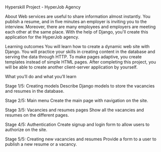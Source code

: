 Hyperskill Project - HyperJob Agency

About
Web services are useful to share information almost instantly. You publish a resume, and in five minutes an employer is inviting you to the interview. Moreover, there are many employees and employers are meeting each other at the same place. With the help of Django, you'll create this application for the HyperJob agency.

Learning outcomes
You will learn how to create a dynamic web site with Django. You will practice your skills in creating content in the database and serving the data through HTTP. To make pages adaptive, you create templates instead of simple HTML pages. After completing this project, you will be able to create another client-server application by yourself.

What you’ll do and what you’ll learn

Stage 1/5: Creating models
Describe Django models to store the vacancies and resumes in the database.

Stage 2/5: Main menu
Create the main page with navigation on the site.

Stage 3/5: Vacancies and resumes pages
Show all the vacancies and resumes on the different pages.

Stage 4/5: Authentication
Create signup and login form to allow users to authorize on the site.

Stage 5/5: Creating new vacancies and resumes
Provide a form to a user to publish a new resume or a vacancy.